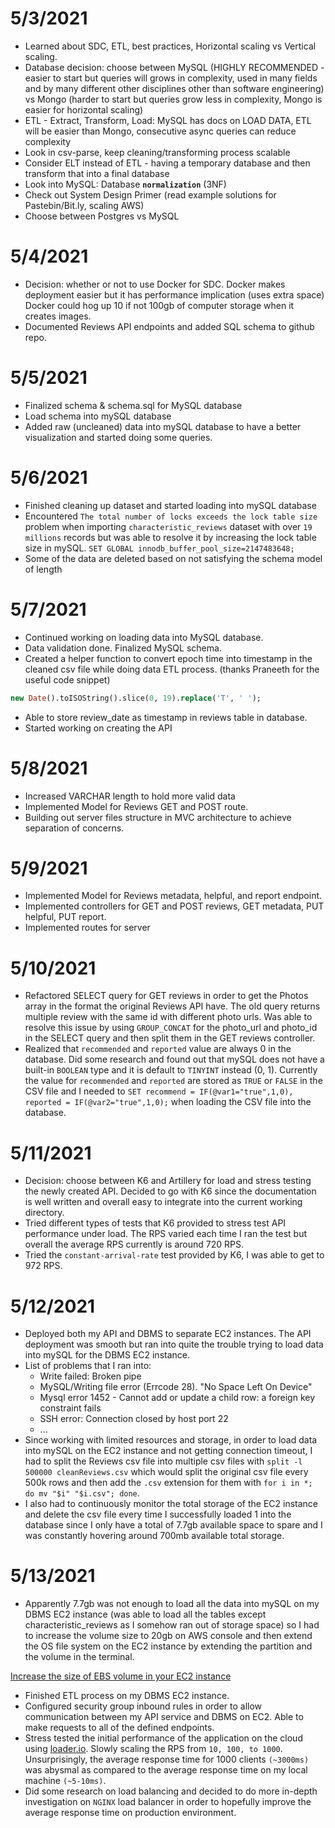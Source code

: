 # 5/3/2021

- Learned about SDC, ETL, best practices, Horizontal scaling vs Vertical scaling.
- Database decision: choose between MySQL (HIGHLY RECOMMENDED - easier to start but queries will grows in complexity, used in many fields and by many different other disciplines other than software engineering) vs Mongo (harder to start but queries grow less in complexity, Mongo is easier for horizontal scaling)
- ETL - Extract, Transform, Load: MySQL has docs on LOAD DATA, ETL will be easier than Mongo, consecutive async queries can reduce complexity
- Look in csv-parse, keep cleaning/transforming process scalable
- Consider ELT instead of ETL - having a temporary database and then transform that into a final database
- Look into MySQL: Database **`normalization`** (3NF)
- Check out System Design Primer (read example solutions for Pastebin/Bit.ly, scaling AWS)
- Choose between Postgres vs MySQL

# 5/4/2021

- Decision: whether or not to use Docker for SDC. Docker makes deployment easier but it has performance implication (uses extra space) Docker could hog up 10 if not 100gb of computer storage when it creates images.
- Documented Reviews API endpoints and added SQL schema to github repo.

# 5/5/2021

- Finalized schema & schema.sql for MySQL database
- Load schema into mySQL database
- Added raw (uncleaned) data into mySQL database to have a better visualization and started doing some queries.

# 5/6/2021

- Finished cleaning up dataset and started loading into mySQL database
- Encountered `The total number of locks exceeds the lock table size` problem when importing `characteristic_reviews` dataset with over `19 millions` records but was able to resolve it by increasing the lock table size in mySQL. `SET GLOBAL innodb_buffer_pool_size=2147483648;`
- Some of the data are deleted based on not satisfying the schema model of length

# 5/7/2021

- Continued working on loading data into MySQL database.
- Data validation done. Finalized MySQL schema.
- Created a helper function to convert epoch time into timestamp in the cleaned csv file while doing data ETL process. (thanks Praneeth for the useful code snippet)

```sql
new Date().toISOString().slice(0, 19).replace('T', ' ');
```

- Able to store review_date as timestamp in reviews table in database.
- Started working on creating the API

# 5/8/2021

- Increased VARCHAR length to hold more valid data
- Implemented Model for Reviews GET and POST route.
- Building out server files structure in MVC architecture to achieve separation of concerns.

# 5/9/2021

- Implemented Model for Reviews metadata, helpful, and report endpoint.
- Implemented controllers for GET and POST reviews, GET metadata, PUT helpful, PUT report.
- Implemented routes for server

# 5/10/2021

- Refactored SELECT query for GET reviews in order to get the Photos array in the format the original Reviews API have. The old query returns multiple review with the same id with different photo urls. Was able to resolve this issue by using `GROUP_CONCAT` for the photo_url and photo_id in the SELECT query and then split them in the GET reviews controller.
- Realized that `recommended` and `reported` value are always 0 in the database. Did some research and found out that mySQL does not have a built-in `BOOLEAN` type and it is default to `TINYINT` instead (0, 1). Currently the value for `recommended` and `reported` are stored as `TRUE` or `FALSE` in the CSV file and I needed to `SET recommend = IF(@var1="true",1,0), reported = IF(@var2="true",1,0);` when loading the CSV file into the database.

# 5/11/2021

- Decision: choose between K6 and Artillery for load and stress testing the newly created API. Decided to go with K6 since the documentation is well written and overall easy to integrate into the current working directory.
- Tried different types of tests that K6 provided to stress test API performance under load. The RPS varied each time I ran the test but overall the average RPS currently is around 720 RPS.
- Tried the `constant-arrival-rate` test provided by K6, I was able to get to 972 RPS.

# 5/12/2021

- Deployed both my API and DBMS to separate EC2 instances. The API deployment was smooth but ran into quite the trouble trying to load data into mySQL for the DBMS EC2 instance.
- List of problems that I ran into:
  - Write failed: Broken pipe
  - MySQL/Writing file error (Errcode 28). "No Space Left On Device"
  - Mysql error 1452 - Cannot add or update a child row: a foreign key constraint fails
  - SSH error: Connection closed by host port 22
  - ...
- Since working with limited resources and storage, in order to load data into mySQL on the EC2 instance and not getting connection timeout, I had to split the Reviews csv file into multiple csv files with `split -l 500000 cleanReviews.csv` which would split the original csv file every 500k rows and then add the `.csv` extension for them with `for i in *; do mv "$i" "$i.csv"; done`.
- I also had to continuously monitor the total storage of the EC2 instance and delete the csv file every time I successfully loaded 1 into the database since I only have a total of 7.7gb available space to spare and I was constantly hovering around 700mb available total storage.

# 5/13/2021

- Apparently 7.7gb was not enough to load all the data into mySQL on my DBMS EC2 instance (was able to load all the tables except characteristic_reviews as I somehow ran out of storage space) so I had to increase the volume size to 20gb on AWS console and then extend the OS file system on the EC2 instance by extending the partition and the volume in the terminal.

[Increase the size of EBS volume in your EC2 instance](https://medium.com/@m.yunan.helmy/increase-the-size-of-ebs-volume-in-your-ec2-instance-3859e4be6cb7)

- Finished ETL process on my DBMS EC2 instance.
- Configured security group inbound rules in order to allow communication between my API service and DBMS on EC2. Able to make requests to all of the defined endpoints.
- Stress tested the initial performance of the application on the cloud using [loader.io](http://loader.io). Slowly scaling the RPS from `10, 100, to 1000`. Unsurprisingly, the average response time for 1000 clients `(~3000ms)` was abysmal as compared to the average response time on my local machine `(~5-10ms)`.
- Did some research on load balancing and decided to do more in-depth investigation on `NGINX` load balancer in order to hopefully improve the average response time on production environment.
